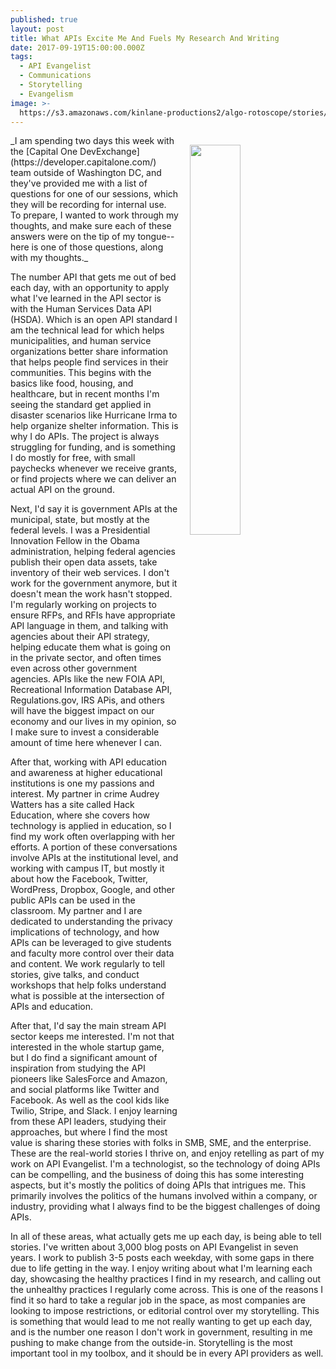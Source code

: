 ```yaml
---
published: true
layout: post
title: What APIs Excite Me And Fuels My Research And Writing
date: 2017-09-19T15:00:00.000Z
tags:
  - API Evangelist
  - Communications
  - Storytelling
  - Evangelism
image: >-
  https://s3.amazonaws.com/kinlane-productions2/algo-rotoscope/stories/old-gas-pumps.jpg
---
```

<p><img src="https://s3.amazonaws.com/kinlane-productions2/algo-rotoscope/stories/old-gas-pumps.jpg" align="right" width="40%" style="padding: 15px;" /></p>
_I am spending two days this week with the [Capital One DevExchange](https://developer.capitalone.com/) team outside of Washington DC, and they've provided me with a list of questions for one of our sessions, which they will be recording for internal use. To prepare, I wanted to work through my thoughts, and make sure each of these answers were on the tip of my tongue--here is one of those questions, along with my thoughts._

The number API that gets me out of bed each day, with an opportunity to apply what I've learned in the API sector is with the Human Services Data API (HSDA). Which is an open API standard I am the technical lead for which helps municipalities, and human service organizations better share information that helps people find services in their communities. This begins with the basics like food, housing, and healthcare, but in recent months I'm seeing the standard get applied in disaster scenarios like Hurricane Irma to help organize shelter information. This is why I do APIs. The project is always struggling for funding, and is something I do mostly for free, with small paychecks whenever we receive grants, or find projects where we can deliver an actual API on the ground.

Next, I'd say it is government APIs at the municipal, state, but mostly at the federal levels. I was a Presidential Innovation Fellow in the Obama administration, helping federal agencies publish their open data assets, take inventory of their web services. I don't work for the government anymore, but it doesn't mean the work hasn't stopped. I'm regularly working on projects to ensure RFPs, and RFIs have appropriate API language in them, and talking with agencies about their API strategy, helping educate them what is going on in the private sector, and often times even across other government agencies. APIs like the new FOIA API, Recreational Information Database API, Regulations.gov, IRS APis, and others will have the biggest impact on our economy and our lives in my opinion, so I make sure to invest a considerable amount of time here whenever I can.

After that, working with API education and awareness at higher educational institutions is one my passions and interest. My partner in crime Audrey Watters has a site called Hack Education, where she covers how technology is applied in education, so I find my work often overlapping with her efforts. A portion of these conversations involve APIs at the institutional level, and working with campus IT, but mostly it about how the Facebook, Twitter, WordPress, Dropbox, Google, and other public APIs can be used in the classroom. My partner and I are dedicated to understanding the privacy implications of technology, and how APIs can be leveraged to give students and faculty more control over their data and content. We work regularly to tell stories, give talks, and conduct workshops that help folks understand what is possible at the intersection of APIs and education.

After that, I'd say the main stream API sector keeps me interested. I'm not that interested in the whole startup game, but I do find a significant amount of inspiration from studying the API pioneers like SalesForce and Amazon, and social platforms like Twitter and Facebook. As well as the cool kids like Twilio, Stripe, and Slack. I enjoy learning from these API leaders, studying their approaches, but where I find the most value is sharing these stories with folks in SMB, SME, and the enterprise. These are the real-world stories I thrive on, and enjoy retelling as part of my work on API Evangelist. I'm a technologist, so the technology of doing APIs can be compelling, and the business of doing this has some interesting aspects, but it's mostly the politics of doing APIs that intrigues me. This primarily involves the politics of the humans involved within a company, or industry, providing what I always find to be the biggest challenges of doing APIs.

In all of these areas, what actually gets me up each day, is being able to tell stories. I've written about 3,000 blog posts on API Evangelist in seven years. I work to publish 3-5 posts each weekday, with some gaps in there due to life getting in the way. I enjoy writing about what I'm learning each day, showcasing the healthy practices I find in my research, and calling out the unhealthy practices I regularly come across. This is one of the reasons I find it so hard to take a regular job in the space, as most companies are looking to impose restrictions, or editorial control over my storytelling. This is something that would lead to me not really wanting to get up each day, and is the number one reason I don't work in government, resulting in me pushing to make change from the outside-in. Storytelling is the most important tool in my toolbox, and it should be in every API providers as well.